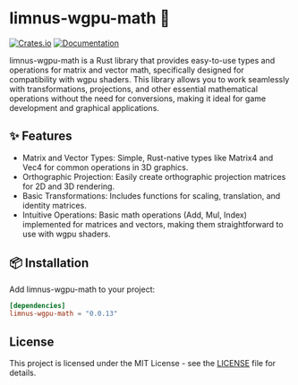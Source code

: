 # limnus-wgpu-math 🧱

[![Crates.io](https://img.shields.io/crates/v/limnus-gpu-math)](https://crates.io/crates/limnus-gpu-math)
[![Documentation](https://docs.rs/limnus-gpu-math/badge.svg)](https://docs.rs/limnus-gpu-math)

limnus-wgpu-math is a Rust library that provides easy-to-use types and operations for matrix and vector math,
specifically designed for compatibility with wgpu shaders. This library allows you to work seamlessly with
transformations, projections, and other essential mathematical operations without the need for conversions, making it
ideal for game development and graphical applications.

## ✨ Features

- Matrix and Vector Types: Simple, Rust-native types like Matrix4 and Vec4 for common operations in 3D graphics.
- Orthographic Projection: Easily create orthographic projection matrices for 2D and 3D rendering.
- Basic Transformations: Includes functions for scaling, translation, and identity matrices.
- Intuitive Operations: Basic math operations (Add, Mul, Index) implemented for matrices and vectors, making them
  straightforward to use with wgpu shaders.

## 📦 Installation

Add limnus-wgpu-math to your project:

```toml
[dependencies]
limnus-wgpu-math = "0.0.13"
```

## License

This project is licensed under the MIT License - see the [LICENSE](LICENSE) file for details.
